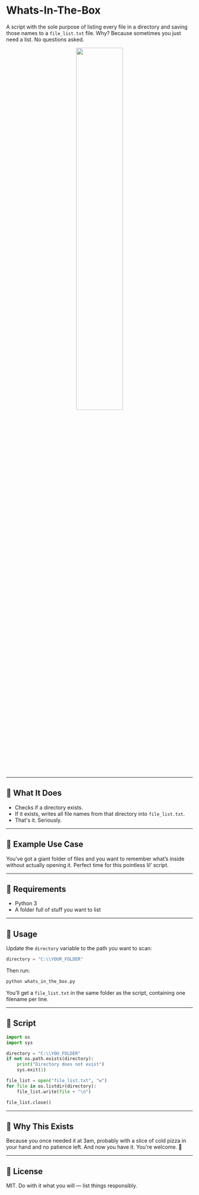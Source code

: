 # Whats-In-The-Box

A script with the sole purpose of listing every file in a directory and saving those names to a `file_list.txt` file. Why? Because sometimes you just need a list. No questions asked.

<p align="center">
  <img src="https://lh5.googleusercontent.com/proxy/VEbYoshQGegiB-8PGICxVSO_hkUWY_N6VvoAIkE3n1va7TqZyV2EM2ZBewNYZNbm9ChVJ0Wdowu_00GX0Kw3Fvqdd5PPxWjpAgQoWp5lXvLPiGeHtPS62uuzIqmCM1uQwAlvtFsJeA" width="50%">
</p>


---

## 🤔 What It Does

- Checks if a directory exists.
- If it exists, writes all file names from that directory into `file_list.txt`.
- That's it. Seriously.

---

## 📂 Example Use Case

You’ve got a giant folder of files and you want to remember what’s inside without actually opening it. Perfect time for this pointless lil’ script.

---

## 🧠 Requirements

- Python 3
- A folder full of stuff you want to list

---

## 🔧 Usage

Update the `directory` variable to the path you want to scan:

```python
directory = "C:\\YOUR_FOLDER"
```

Then run:

```bash
python whats_in_the_box.py
```

You’ll get a `file_list.txt` in the same folder as the script, containing one filename per line.

---

## 📜 Script

```python
import os
import sys

directory = "C:\\YOU_FOLDER"
if not os.path.exists(directory):
    print("Directory does not exist")
    sys.exit(1)

file_list = open("file_list.txt", "w")
for file in os.listdir(directory):
    file_list.write(file + "\n")

file_list.close()
```

---

## 🧃 Why This Exists

Because you once needed it at 3am, probably with a slice of cold pizza in your hand and no patience left. And now you have it. You're welcome. 🍕

---

## 🪪 License

MIT. Do with it what you will — list things responsibly.



